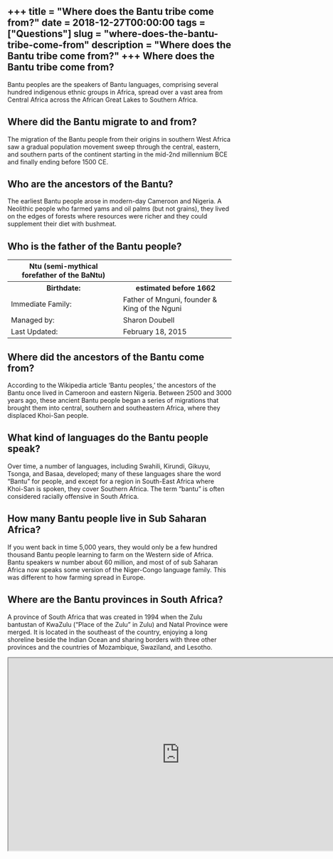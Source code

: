 +++
title = "Where does the Bantu tribe come from?"
date = 2018-12-27T00:00:00
tags = ["Questions"]
slug = "where-does-the-bantu-tribe-come-from"
description = "Where does the Bantu tribe come from?"
+++
Where does the Bantu tribe come from?
-------------------------------------

Bantu peoples are the speakers of Bantu languages, comprising several hundred indigenous ethnic groups in Africa, spread over a vast area from Central Africa across the African Great Lakes to Southern Africa.

Where did the Bantu migrate to and from?
----------------------------------------

The migration of the Bantu people from their origins in southern West Africa saw a gradual population movement sweep through the central, eastern, and southern parts of the continent starting in the mid-2nd millennium BCE and finally ending before 1500 CE.

Who are the ancestors of the Bantu?
-----------------------------------

The earliest Bantu people arose in modern-day Cameroon and Nigeria. A Neolithic people who farmed yams and oil palms (but not grains), they lived on the edges of forests where resources were richer and they could supplement their diet with bushmeat.

Who is the father of the Bantu people?
--------------------------------------

<table><tr><th>Ntu (semi-mythical forefather of the BaNtu)</th></tr><tr><th>Birthdate:</th><th>estimated before 1662</th></tr><tr><td>Immediate Family:</td><td>Father of Mnguni, founder &amp; King of the Nguni</td></tr><tr><td>Managed by:</td><td>Sharon Doubell</td></tr><tr><td>Last Updated:</td><td>February 18, 2015</td></tr></table>

Where did the ancestors of the Bantu come from?
-----------------------------------------------

According to the Wikipedia article ‘Bantu peoples,’ the ancestors of the Bantu once lived in Cameroon and eastern Nigeria. Between 2500 and 3000 years ago, these ancient Bantu people began a series of migrations that brought them into central, southern and southeastern Africa, where they displaced Khoi-San people.

What kind of languages do the Bantu people speak?
-------------------------------------------------

Over time, a number of languages, including Swahili, Kirundi, Gikuyu, Tsonga, and Basaa, developed; many of these languages share the word “Bantu” for people, and except for a region in South-East Africa where Khoi-San is spoken, they cover Southern Africa. The term “bantu” is often considered racially offensive in South Africa.

How many Bantu people live in Sub Saharan Africa?
-------------------------------------------------

If you went back in time 5,000 years, they would only be a few hundred thousand Bantu people learning to farm on the Western side of Africa. Bantu speakers w number about 60 million, and most of of sub Saharan Africa now speaks some version of the Niger-Congo language family. This was different to how farming spread in Europe.

Where are the Bantu provinces in South Africa?
----------------------------------------------

A province of South Africa that was created in 1994 when the Zulu bantustan of KwaZulu (“Place of the Zulu” in Zulu) and Natal Province were merged. It is located in the southeast of the country, enjoying a long shoreline beside the Indian Ocean and sharing borders with three other provinces and the countries of Mozambique, Swaziland, and Lesotho.

<iframe allow="accelerometer; autoplay; clipboard-write; encrypted-media; gyroscope; picture-in-picture" allowfullscreen="" class="__youtube_prefs__  epyt-is-override  no-lazyload" data-no-lazy="1" data-origheight="433" data-origwidth="770" data-skipgform_ajax_framebjll="" height="433" id="_ytid_61346" loading="lazy" src="https://www.youtube.com/embed/EhhnB1BZK1I?enablejsapi=1&autoplay=0&cc_load_policy=0&cc_lang_pref=&iv_load_policy=1&loop=0&modestbranding=0&rel=1&fs=1&playsinline=0&autohide=2&theme=dark&color=red&controls=1&" title="YouTube player" width="770"></iframe>
